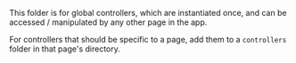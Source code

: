 This folder is for global controllers, which are instantiated once, and can be accessed / manipulated by any other page in the app.

For controllers that should be specific to a page, add them to a `controllers` folder in that page's directory.
